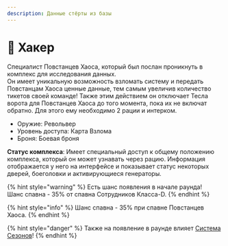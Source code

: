 ```yaml
---
description: Данные стёрты из базы
---
```


# 👾 Хакер

Специалист Повстанцев Хаоса, который был послан проникнуть в комплекс для исследования данных.\
Он имеет уникальную возможность взломать систему и передать Повстанцам Хаоса ценные данные, тем самым увеличив количество тикетов своей команде! Также этим действием он отключает Тесла ворота для Повстанцев Хаоса до того момента, пока их не включат обратно. Для этого ему необходимо 2 рации и интерком.

* Оружие: Револьвер
* Уровень доступа: Карта Взлома
* Броня: Боевая броня

**Статус комплекса**: Имеет специальный доступ к общему положению комплекса, который он может узнавать через рацию. Информация отображается у него на интерфейсе и показывает статус некоторых дверей, боеголовки и активирующиеся генераторы.

{% hint style="warning" %}
Есть шанс появления в начале раунда!\
Шанс спавна - 35% от спавна Сотрудников Класса-D.
{% endhint %}

{% hint style="info" %}
Шанс спавна - 35% при спавне Повстанцев Хаоса.
{% endhint %}

{% hint style="danger" %}
Также на появление в раунде влияет [Система Сезонов](../../server-systems/seasons-system.md)!
{% endhint %}
